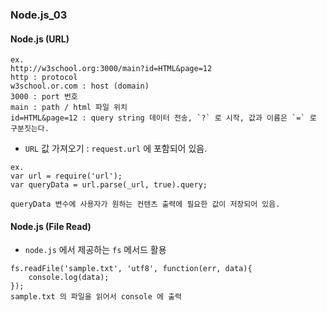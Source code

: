 ### Node.js_03

#### Node.js (URL)
```
ex.
http://w3school.org:3000/main?id=HTML&page=12
http : protocol
w3school.or.com : host (domain)
3000 : port 번호
main : path / html 파일 위치
id=HTML&page=12 : query string 데이터 전송, `?` 로 시작, 값과 이름은 `=` 로 구분짓는다.
```
- `URL` 값 가져오기 : `request.url` 에 포함되어 있음.
```
ex.
var url = require('url');
var queryData = url.parse(_url, true).query;

queryData 변수에 사용자가 원하는 컨텐츠 출력에 필요한 값이 저장되어 있음.
```

#### Node.js (File Read)
- `node.js` 에서 제공하는 `fs` 메서드 활용
```
fs.readFile('sample.txt', 'utf8', function(err, data){
    console.log(data);
});
sample.txt 의 파일을 읽어서 console 에 출력
```